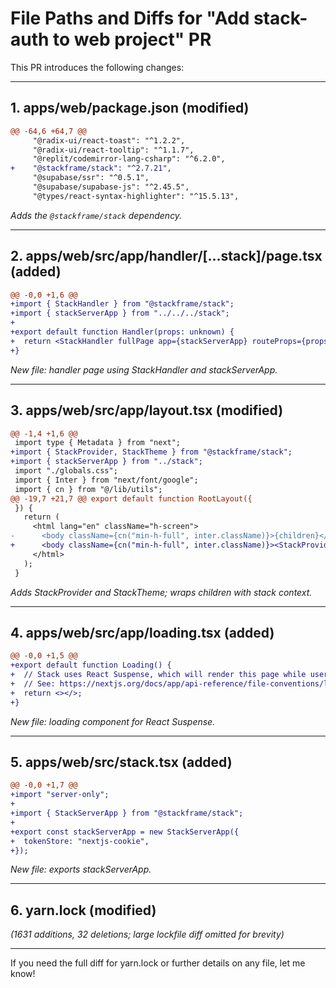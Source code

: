 # File Paths and Diffs for "Add stack-auth to web project" PR

This PR introduces the following changes:

---

## 1. apps/web/package.json (modified)
```diff
@@ -64,6 +64,7 @@
     "@radix-ui/react-toast": "^1.2.2",
     "@radix-ui/react-tooltip": "^1.1.7",
     "@replit/codemirror-lang-csharp": "^6.2.0",
+    "@stackframe/stack": "^2.7.21",
     "@supabase/ssr": "^0.5.1",
     "@supabase/supabase-js": "^2.45.5",
     "@types/react-syntax-highlighter": "^15.5.13",
```
_Adds the `@stackframe/stack` dependency._

---

## 2. apps/web/src/app/handler/[...stack]/page.tsx (added)
```diff
@@ -0,0 +1,6 @@
+import { StackHandler } from "@stackframe/stack";
+import { stackServerApp } from "../../../stack";
+
+export default function Handler(props: unknown) {
+  return <StackHandler fullPage app={stackServerApp} routeProps={props} />;
+}
```
_New file: handler page using StackHandler and stackServerApp._

---

## 3. apps/web/src/app/layout.tsx (modified)
```diff
@@ -1,4 +1,6 @@
 import type { Metadata } from "next";
+import { StackProvider, StackTheme } from "@stackframe/stack";
+import { stackServerApp } from "../stack";
 import "./globals.css";
 import { Inter } from "next/font/google";
 import { cn } from "@/lib/utils";
@@ -19,7 +21,7 @@ export default function RootLayout({
 }) {
   return (
     <html lang="en" className="h-screen">
-      <body className={cn("min-h-full", inter.className)}>{children}</body>
+      <body className={cn("min-h-full", inter.className)}><StackProvider app={stackServerApp}><StackTheme>{children}</StackTheme></StackProvider></body>
     </html>
   );
 }
```
_Adds StackProvider and StackTheme; wraps children with stack context._

---

## 4. apps/web/src/app/loading.tsx (added)
```diff
@@ -0,0 +1,5 @@
+export default function Loading() {
+  // Stack uses React Suspense, which will render this page while user data is being fetched.
+  // See: https://nextjs.org/docs/app/api-reference/file-conventions/loading
+  return <></>;
+}
```
_New file: loading component for React Suspense._

---

## 5. apps/web/src/stack.tsx (added)
```diff
@@ -0,0 +1,7 @@
+import "server-only";
+
+import { StackServerApp } from "@stackframe/stack";
+
+export const stackServerApp = new StackServerApp({
+  tokenStore: "nextjs-cookie",
+});
```
_New file: exports stackServerApp._

---

## 6. yarn.lock (modified)
_(1631 additions, 32 deletions; large lockfile diff omitted for brevity)_

---

If you need the full diff for yarn.lock or further details on any file, let me know!
